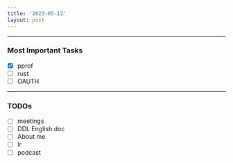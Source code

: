 ```yaml
---
title: '2023-05-12'
layout: post
---
```


---

### Most Important Tasks

- [x] pprof
- [ ] rust
- [ ] OAUTH

---

### TODOs

- [ ] meetings
- [ ] DDL English doc
- [ ] About me
- [ ] lr
- [ ] podcast
